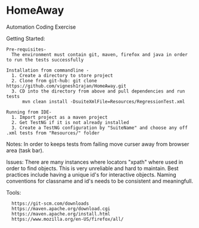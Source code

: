 # HomeAway
Automation Coding Exercise 

Getting Started:
    
    Pre-requisites- 
      The environment must contain git, maven, firefox and java in order to run the tests successfully
    
    Installation from commandline -
      1. Create a directory to store project
      2. Clone from git-hub: git clone https://github.com/vignesh1rajan/HomeAway.git
      3. CD into the directory from above and pull dependencies and run tests
          mvn clean install -DsuiteXmlFile=Resources/RegressionTest.xml
    
    Running from IDE-
      1. Import project as a maven project
      2. Get TestNG if it is not already installed
      3. Create a TestNG configuration by "SuiteName" and choose any off .xml tests from "Resources/" folder
     
     
  Notes:
    In order to keeps tests from failing move curser away from browser area (task bar).
    
  Issues:
    There are many instances where locators "xpath" where used in order to find objects. This is very unreliable and hard to maintain. Best practices include having a unique id's for interactive objects. Naming conventions for classname and id's needs to be consistent and meaningfull. 
   
   Tools: 
   
      https://git-scm.com/downloads
      https://maven.apache.org/download.cgi
      https://maven.apache.org/install.html
      https://www.mozilla.org/en-US/firefox/all/

